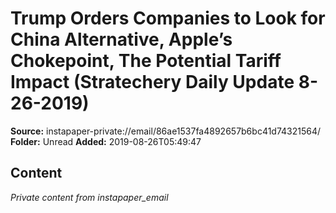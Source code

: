 # Trump Orders Companies to Look for China Alternative, Apple’s Chokepoint, The Potential Tariff Impact (Stratechery Daily Update 8-26-2019)

**Source:** instapaper-private://email/86ae1537fa4892657b6bc41d74321564/
**Folder:** Unread
**Added:** 2019-08-26T05:49:47




## Content
*Private content from instapaper_email*
